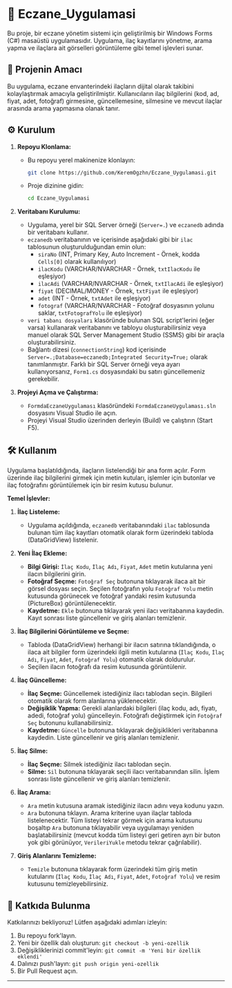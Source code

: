 # 🚀 Eczane_Uygulamasi

Bu proje, bir eczane yönetim sistemi için geliştirilmiş bir Windows Forms (C#) masaüstü uygulamasıdır. Uygulama, ilaç kayıtlarını yönetme, arama yapma ve ilaçlara ait görselleri görüntüleme gibi temel işlevleri sunar.

## 🎯 Projenin Amacı

Bu uygulama, eczane envanterindeki ilaçların dijital olarak takibini kolaylaştırmak amacıyla geliştirilmiştir. Kullanıcıların ilaç bilgilerini (kod, ad, fiyat, adet, fotoğraf) girmesine, güncellemesine, silmesine ve mevcut ilaçlar arasında arama yapmasına olanak tanır.

## ⚙️ Kurulum

1.  **Repoyu Klonlama:**
    *   Bu repoyu yerel makinenize klonlayın:
        ```bash
        git clone https://github.com/KeremOgzhn/Eczane_Uygulamasi.git
        ```
    *   Proje dizinine gidin:
        ```bash
        cd Eczane_Uygulamasi
        ```

2.  **Veritabanı Kurulumu:**
    *   Uygulama, yerel bir SQL Server örneği (`Server=.`) ve `eczanedb` adında bir veritabanı kullanır.
    *   `eczanedb` veritabanının ve içerisinde aşağıdaki gibi bir `ilac` tablosunun oluşturulduğundan emin olun:
        *   `siraNo` (INT, Primary Key, Auto Increment - Örnek, kodda `Cells[0]` olarak kullanılıyor)
        *   `ilacKodu` (VARCHAR/NVARCHAR - Örnek, `txtIlacKodu` ile eşleşiyor)
        *   `ilacAdi` (VARCHAR/NVARCHAR - Örnek, `txtIlacAdi` ile eşleşiyor)
        *   `fiyat` (DECIMAL/MONEY - Örnek, `txtFiyat` ile eşleşiyor)
        *   `adet` (INT - Örnek, `txtAdet` ile eşleşiyor)
        *   `fotograf` (VARCHAR/NVARCHAR - Fotoğraf dosyasının yolunu saklar, `txtFotografYolu` ile eşleşiyor)
    *   `veri tabanı dosyaları` klasöründe bulunan SQL script'lerini (eğer varsa) kullanarak veritabanını ve tabloyu oluşturabilirsiniz veya manuel olarak SQL Server Management Studio (SSMS) gibi bir araçla oluşturabilirsiniz.
    *   Bağlantı dizesi (`connectionString`) kod içerisinde `Server=.;Database=eczanedb;Integrated Security=True;` olarak tanımlanmıştır. Farklı bir SQL Server örneği veya ayarı kullanıyorsanız, `Form1.cs` dosyasındaki bu satırı güncellemeniz gerekebilir.

3.  **Projeyi Açma ve Çalıştırma:**
    *   `FormdaEczaneUygulaması` klasöründeki `FormdaEczaneUygulaması.sln` dosyasını Visual Studio ile açın.
    *   Projeyi Visual Studio üzerinden derleyin (Build) ve çalıştırın (Start F5).

## 🛠️ Kullanım

Uygulama başlatıldığında, ilaçların listelendiği bir ana form açılır. Form üzerinde ilaç bilgilerini girmek için metin kutuları, işlemler için butonlar ve ilaç fotoğrafını görüntülemek için bir resim kutusu bulunur.

**Temel İşlevler:**

1.  **İlaç Listeleme:**
    *   Uygulama açıldığında, `eczanedb` veritabanındaki `ilac` tablosunda bulunan tüm ilaç kayıtları otomatik olarak form üzerindeki tabloda (DataGridView) listelenir.

2.  **Yeni İlaç Ekleme:**
    *   **Bilgi Girişi:** `İlaç Kodu`, `İlaç Adı`, `Fiyat`, `Adet` metin kutularına yeni ilacın bilgilerini girin.
    *   **Fotoğraf Seçme:** `Fotoğraf Seç` butonuna tıklayarak ilaca ait bir görsel dosyası seçin. Seçilen fotoğrafın yolu `Fotoğraf Yolu` metin kutusunda görünecek ve fotoğraf yandaki resim kutusunda (PictureBox) görüntülenecektir.
    *   **Kaydetme:** `Ekle` butonuna tıklayarak yeni ilacı veritabanına kaydedin. Kayıt sonrası liste güncellenir ve giriş alanları temizlenir.

3.  **İlaç Bilgilerini Görüntüleme ve Seçme:**
    *   Tabloda (DataGridView) herhangi bir ilacın satırına tıklandığında, o ilaca ait bilgiler form üzerindeki ilgili metin kutularına (`İlaç Kodu`, `İlaç Adı`, `Fiyat`, `Adet`, `Fotoğraf Yolu`) otomatik olarak doldurulur.
    *   Seçilen ilacın fotoğrafı da resim kutusunda görüntülenir.

4.  **İlaç Güncelleme:**
    *   **İlaç Seçme:** Güncellemek istediğiniz ilacı tablodan seçin. Bilgileri otomatik olarak form alanlarına yüklenecektir.
    *   **Değişiklik Yapma:** Gerekli alanlardaki bilgileri (ilaç kodu, adı, fiyatı, adedi, fotoğraf yolu) güncelleyin. Fotoğrafı değiştirmek için `Fotoğraf Seç` butonunu kullanabilirsiniz.
    *   **Kaydetme:** `Güncelle` butonuna tıklayarak değişiklikleri veritabanına kaydedin. Liste güncellenir ve giriş alanları temizlenir.

5.  **İlaç Silme:**
    *   **İlaç Seçme:** Silmek istediğiniz ilacı tablodan seçin.
    *   **Silme:** `Sil` butonuna tıklayarak seçili ilacı veritabanından silin. İşlem sonrası liste güncellenir ve giriş alanları temizlenir.

6.  **İlaç Arama:**
    *   `Ara` metin kutusuna aramak istediğiniz ilacın adını veya kodunu yazın.
    *   `Ara` butonuna tıklayın. Arama kriterine uyan ilaçlar tabloda listelenecektir. Tüm listeyi tekrar görmek için arama kutusunu boşaltıp `Ara` butonuna tıklayabilir veya uygulamayı yeniden başlatabilirsiniz (mevcut kodda tüm listeyi geri getiren ayrı bir buton yok gibi görünüyor, `VerileriYukle` metodu tekrar çağrılabilir).

7.  **Giriş Alanlarını Temizleme:**
    *   `Temizle` butonuna tıklayarak form üzerindeki tüm giriş metin kutularını (`İlaç Kodu`, `İlaç Adı`, `Fiyat`, `Adet`, `Fotoğraf Yolu`) ve resim kutusunu temizleyebilirsiniz.

## 🤝 Katkıda Bulunma

Katkılarınızı bekliyoruz! Lütfen aşağıdaki adımları izleyin:

1.  Bu repoyu fork'layın.
2.  Yeni bir özellik dalı oluşturun: `git checkout -b yeni-ozellik`
3.  Değişikliklerinizi commit'leyin: `git commit -m 'Yeni bir özellik eklendi'`
4.  Dalınızı push'layın: `git push origin yeni-ozellik`
5.  Bir Pull Request açın.


---
